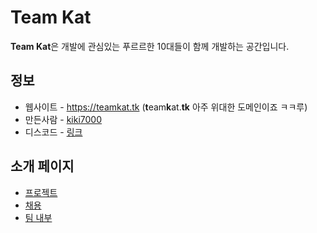 # Team Kat
**Team Kat**은 개발에 관심있는 푸르르한 10대들이 함께 개발하는 공간입니다.

## 정보
+ 웹사이트 - https://teamkat.tk (**t**eam**k**at.**tk** 아주 위대한 도메인이죠 ㅋㅋ루)
+ 만든사람 - [kiki7000](https://github.com/kiki7000)
+ 디스코드 - [링크](https://discord.gg/R5UG5mR)

## 소개 페이지
+ [프로젝트](pages/PROJECTS.md)
+ [채용](pages/RECRUIT.md)
+ [팀 내부](pages/TEAM.md)